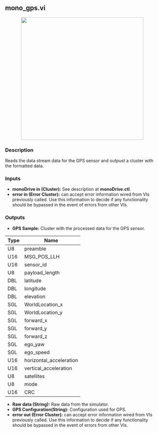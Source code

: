 ## mono_gps.vi
<p align="center">
<img src="https://github.com/monoDriveIO/client/raw/master/WikiPhotos/LV_client/sensors/mono__gpsc.png" 
width="400"  />
</p>

### Description
Reads the data stream data for the GPS sensor and outpust a cluster with the  formatted data.

### Inputs

- **monoDrive in (Cluster):** See description at **monoDrive.ctl**.
- **error in (Error Cluster):** can accept error information wired from VIs previously called. Use this information to decide if any functionality should be bypassed in the event of errors from other VIs.

### Outputs
- **GPS Sample:** Cluster with the processed data for the GPS sensor.

| Type  | Name   |
| ------------ | ------------ |
|U8  | preamble |
|U16 | MSG_POS_LLH  |
|U16 | sensor_id  |
|U8  | payload_length |
|DBL | latitude |
|DBL | longitude  |
|DBL | elevation  |
|SGL | WorldLocation_x |
|SGL | WorldLocation_y|
|SGL | forward_x  |
|SGL | forward_y   |
|SGL | forward_z   |
|SGL | ego_yaw  |
|SGL | ego_speed |
|U16 | horizontal_acceleration  |
|U16 | vertical_acceleration  |
|U8  | satellites  |
|U8  | mode   |
|U16 | CRC  |

- **Raw data (String):** Raw data from the simulator.
- **GPS Configuration(String):** Configuration used for GPS.
- **error out (Error Cluster):** can accept error information wired from VIs previously called. Use this information to decide if any functionality should be bypassed in the event of errors from other VIs.

